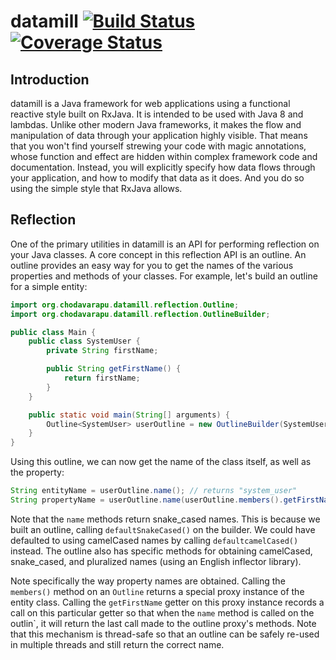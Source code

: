 # datamill [![Build Status](https://travis-ci.org/rchodava/datamill.svg?branch=master)](https://travis-ci.org/rchodava/datamill) [![Coverage Status](https://coveralls.io/repos/rchodava/datamill/badge.svg?branch=master&service=github)](https://coveralls.io/github/rchodava/datamill?branch=master)
## Introduction

datamill is a Java framework for web applications using a functional reactive style built on RxJava. It is intended to
be used with Java 8 and lambdas. Unlike other modern Java frameworks, it makes the flow and manipulation of data through
your application highly visible. That means that you won't find yourself strewing your code with magic annotations,
whose function and effect are hidden within complex framework code and documentation. Instead, you will explicitly
specify how data flows through your application, and how to modify that data as it does. And you do so using the simple
style that RxJava allows.

## Reflection

One of the primary utilities in datamill is an API for performing reflection on your Java classes. A core concept in this reflection API is an outline. An outline provides an easy way for you to get the names of the various properties and methods of your classes. For example, let's build an outline for a simple entity:

```java
import org.chodavarapu.datamill.reflection.Outline;
import org.chodavarapu.datamill.reflection.OutlineBuilder;

public class Main {
    public class SystemUser {
        private String firstName;

        public String getFirstName() {
            return firstName;
        }
    }

    public static void main(String[] arguments) {
        Outline<SystemUser> userOutline = new OutlineBuilder(SystemUser.class).defaultSnakeCased().build();
    }
}
```

Using this outline, we can now get the name of the class itself, as well as the property:

```java
String entityName = userOutline.name(); // returns "system_user"
String propertyName = userOutline.name(userOutline.members().getFirstName()); // returns "first_name"
```

Note that the `name` methods return snake_cased names. This is because we built an outline, calling `defaultSnakeCased()` on the builder. We could have defaulted to using camelCased names by calling `defaultcamelCased()` instead. The outline also has specific methods for obtaining camelCased, snake_cased, and pluralized names (using an English inflector library).

Note specifically the way property names are obtained. Calling the `members()` method on an `Outline` returns a special proxy instance of the entity class. Calling the `getFirstName` getter on this proxy instance records a call on this particular getter so that when the `name` method is called on the outlin`, it will return the last call made to the outline proxy's methods. Note that this mechanism is thread-safe so that an outline can be safely re-used in multiple threads and still return the correct name.

